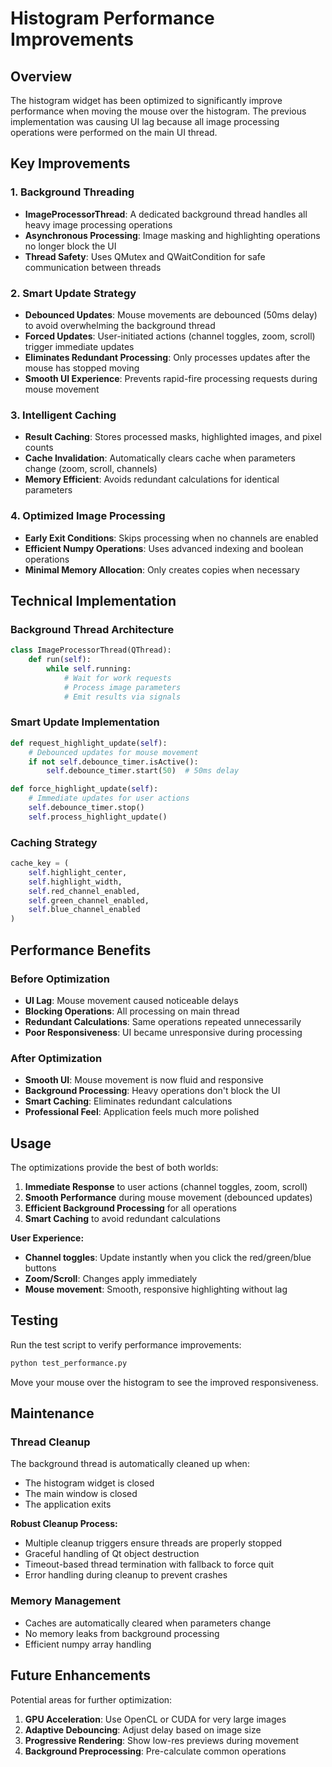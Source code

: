 # Histogram Performance Improvements

## Overview
The histogram widget has been optimized to significantly improve performance when moving the mouse over the histogram. The previous implementation was causing UI lag because all image processing operations were performed on the main UI thread.

## Key Improvements

### 1. Background Threading
- **ImageProcessorThread**: A dedicated background thread handles all heavy image processing operations
- **Asynchronous Processing**: Image masking and highlighting operations no longer block the UI
- **Thread Safety**: Uses QMutex and QWaitCondition for safe communication between threads

### 2. Smart Update Strategy
- **Debounced Updates**: Mouse movements are debounced (50ms delay) to avoid overwhelming the background thread
- **Forced Updates**: User-initiated actions (channel toggles, zoom, scroll) trigger immediate updates
- **Eliminates Redundant Processing**: Only processes updates after the mouse has stopped moving
- **Smooth UI Experience**: Prevents rapid-fire processing requests during mouse movement

### 3. Intelligent Caching
- **Result Caching**: Stores processed masks, highlighted images, and pixel counts
- **Cache Invalidation**: Automatically clears cache when parameters change (zoom, scroll, channels)
- **Memory Efficient**: Avoids redundant calculations for identical parameters

### 4. Optimized Image Processing
- **Early Exit Conditions**: Skips processing when no channels are enabled
- **Efficient Numpy Operations**: Uses advanced indexing and boolean operations
- **Minimal Memory Allocation**: Only creates copies when necessary

## Technical Implementation

### Background Thread Architecture
```python
class ImageProcessorThread(QThread):
    def run(self):
        while self.running:
            # Wait for work requests
            # Process image parameters
            # Emit results via signals
```

### Smart Update Implementation
```python
def request_highlight_update(self):
    # Debounced updates for mouse movement
    if not self.debounce_timer.isActive():
        self.debounce_timer.start(50)  # 50ms delay

def force_highlight_update(self):
    # Immediate updates for user actions
    self.debounce_timer.stop()
    self.process_highlight_update()
```

### Caching Strategy
```python
cache_key = (
    self.highlight_center,
    self.highlight_width,
    self.red_channel_enabled,
    self.green_channel_enabled,
    self.blue_channel_enabled
)
```

## Performance Benefits

### Before Optimization
- **UI Lag**: Mouse movement caused noticeable delays
- **Blocking Operations**: All processing on main thread
- **Redundant Calculations**: Same operations repeated unnecessarily
- **Poor Responsiveness**: UI became unresponsive during processing

### After Optimization
- **Smooth UI**: Mouse movement is now fluid and responsive
- **Background Processing**: Heavy operations don't block the UI
- **Smart Caching**: Eliminates redundant calculations
- **Professional Feel**: Application feels much more polished

## Usage

The optimizations provide the best of both worlds:

1. **Immediate Response** to user actions (channel toggles, zoom, scroll)
2. **Smooth Performance** during mouse movement (debounced updates)
3. **Efficient Background Processing** for all operations
4. **Smart Caching** to avoid redundant calculations

**User Experience:**
- **Channel toggles**: Update instantly when you click the red/green/blue buttons
- **Zoom/Scroll**: Changes apply immediately
- **Mouse movement**: Smooth, responsive highlighting without lag

## Testing

Run the test script to verify performance improvements:
```bash
python test_performance.py
```

Move your mouse over the histogram to see the improved responsiveness.

## Maintenance

### Thread Cleanup
The background thread is automatically cleaned up when:
- The histogram widget is closed
- The main window is closed
- The application exits

**Robust Cleanup Process:**
- Multiple cleanup triggers ensure threads are properly stopped
- Graceful handling of Qt object destruction
- Timeout-based thread termination with fallback to force quit
- Error handling during cleanup to prevent crashes

### Memory Management
- Caches are automatically cleared when parameters change
- No memory leaks from background processing
- Efficient numpy array handling

## Future Enhancements

Potential areas for further optimization:
1. **GPU Acceleration**: Use OpenCL or CUDA for very large images
2. **Adaptive Debouncing**: Adjust delay based on image size
3. **Progressive Rendering**: Show low-res previews during movement
4. **Background Preprocessing**: Pre-calculate common operations
